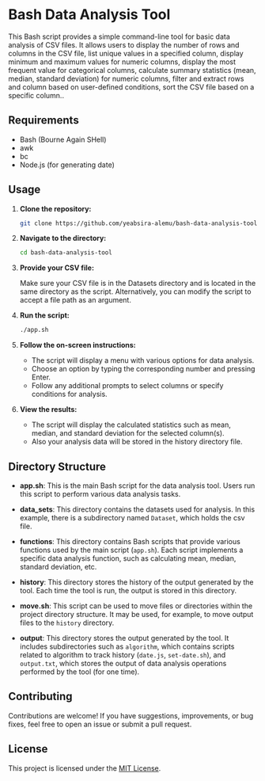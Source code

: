 # Bash Data Analysis Tool

This Bash script provides a simple command-line tool for basic data analysis of CSV files. It allows users to display the number of rows and columns in the CSV file, list unique values in a specified column, display minimum and maximum values for numeric columns, display the most frequent value for categorical columns, calculate summary statistics (mean, median, standard deviation) for numeric columns, filter and extract rows and column based on user-defined conditions, sort the CSV file based on a specific column..


## Requirements

- Bash (Bourne Again SHell)
- awk
- bc
- Node.js (for generating date)

## Usage

1. **Clone the repository:**

    ```bash
    git clone https://github.com/yeabsira-alemu/bash-data-analysis-tool.git
    ```

2. **Navigate to the directory:**

    ```bash
    cd bash-data-analysis-tool
    ```

3. **Provide your CSV file:**

    Make sure your CSV file is in the Datasets directory and is located in the same directory as the script. Alternatively, you can modify the script to accept a file path as an argument.

4. **Run the script:**

    ```bash
    ./app.sh
    ```

5. **Follow the on-screen instructions:**

    - The script will display a menu with various options for data analysis.
    - Choose an option by typing the corresponding number and pressing Enter.
    - Follow any additional prompts to select columns or specify conditions for analysis.

6. **View the results:**

    - The script will display the calculated statistics such as mean, median, and standard deviation for the selected column(s).
    - Also your analysis data will be stored in the history directory file.

## Directory Structure

- **app.sh**: This is the main Bash script for the data analysis tool. Users run this script to perform various data analysis tasks.

- **data_sets**: This directory contains the datasets used for analysis. In this example, there is a subdirectory named `Dataset`, which holds the csv file.

- **functions**: This directory contains Bash scripts that provide various functions used by the main script (`app.sh`). Each script implements a specific data analysis function, such as calculating mean, median, standard deviation, etc.

- **history**: This directory stores the history of the output generated by the tool. Each time the tool is run, the output is stored in this directory.

- **move.sh**: This script can be used to move files or directories within the project directory structure. It may be used, for example, to move output files to the `history` directory.

- **output**: This directory stores the output generated by the tool. It includes subdirectories such as `algorithm`, which contains scripts related to algorithm to track history (`date.js`, `set-date.sh`), and `output.txt`, which stores the output of data analysis operations performed by the tool (for one time).


## Contributing

Contributions are welcome! If you have suggestions, improvements, or bug fixes, feel free to open an issue or submit a pull request.

## License

This project is licensed under the [MIT License](LICENSE).
